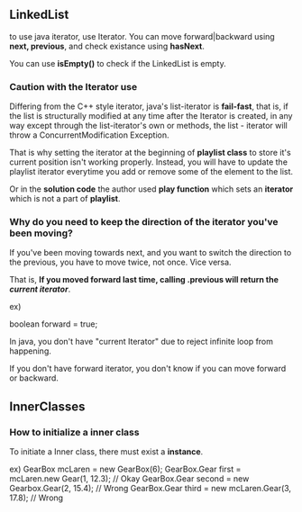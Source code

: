 
## LinkedList

to use java iterator, use Iterator<E>.
You can move forward|backward using **next, previous**, and check existance using **hasNext**.

You can use **isEmpty()** to check if the LinkedList is empty.

### Caution with the Iterator use

Differing from the C++ style iterator, java's list-iterator is **fail-fast**, that is, if the list is
structurally modified at any time after the Iterator is created, in any way except through the list-iterator's own
or methods, the list - iterator will throw a ConcurrentModification Exception.

That is why setting the iterator at the beginning of **playlist class** to store it's current position isn't working properly.
Instead, you will have to update the playlist iterator everytime you add or remove some of the element to the list.

Or in the **solution code** the author used **play function** which sets an **iterator** which is not a part of **playlist**.

### Why do you need to keep the direction of the iterator you've been moving?

If you've been moving towards next, and you want to switch the direction to the previous, you have to move twice, not once.
Vice versa.

That is, **If you moved forward last time, calling .previous will return the *current iterator***.

ex)

boolean forward = true;

In java, you don't have "current Iterator" due to reject infinite loop from happening.

If you don't have forward iterator, you don't know if you can move forward or backward.

## InnerClasses

### How to initialize a inner class

To initiate a Inner class, there must exist a **instance**.

ex)
GearBox mcLaren = new GearBox(6);
GearBox.Gear first = mcLaren.new Gear(1, 12.3); // Okay
GearBox.Gear second = new Gearbox.Gear(2, 15.4); // Wrong
GearBox.Gear third = new mcLaren.Gear(3, 17.8); // Wrong
